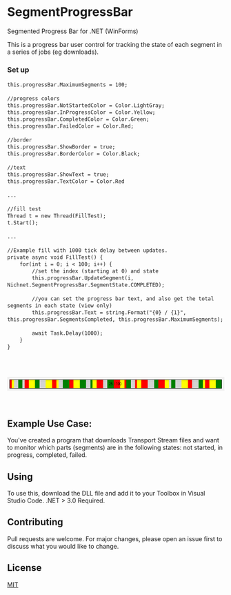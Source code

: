 # SegmentProgressBar
Segmented Progress Bar for .NET (WinForms)

This is a progress bar user control for tracking the state of each segment in a series of jobs (eg downloads).

### Set up
```
this.progressBar.MaximumSegments = 100;

//progress colors
this.progressBar.NotStartedColor = Color.LightGray;
this.progressBar.InProgressColor = Color.Yellow;
this.progressBar.CompletedColor = Color.Green;
this.progressBar.FailedColor = Color.Red;

//border
this.progressBar.ShowBorder = true;
this.progressBar.BorderColor = Color.Black;

//text
this.progressBar.ShowText = true;
this.progressBar.TextColor = Color.Red

...

//fill test
Thread t = new Thread(FillTest);
t.Start();

...

//Example fill with 1000 tick delay between updates.
private async void FillTest() {
    for(int i = 0; i < 100; i++) {
        //set the index (starting at 0) and state
        this.progressBar.UpdateSegment(i, Nichnet.SegmentProgressBar.SegmentState.COMPLETED);
        
        //you can set the progress bar text, and also get the total segments in each state (view only)
        this.progressBar.Text = string.Format("{0} / {1}", this.progressBar.SegmentsCompleted, this.progressBar.MaximumSegments);
        
        await Task.Delay(1000);    
    }
}    
```

</br>
</br>
<p align="center">
  <img src="https://raw.githubusercontent.com/nichnet/SegmentProgressBar/main/Example.PNG" />
</p>
</br>

## Example Use Case: 

You've created a program that downloads Transport Stream files and want to monitor which parts (segments) are in the following states: not started, in progress, completed, failed. 

## Using
To use this, download the DLL file and add it to your Toolbox in Visual Studio Code.
.NET > 3.0 Required.

## Contributing
Pull requests are welcome. For major changes, please open an issue first to discuss what you would like to change.


## License
[MIT](https://choosealicense.com/licenses/mit/)
